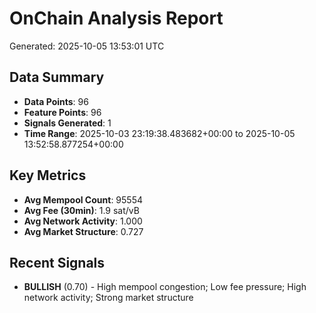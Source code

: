 # OnChain Analysis Report
Generated: 2025-10-05 13:53:01 UTC

## Data Summary
- **Data Points**: 96
- **Feature Points**: 96
- **Signals Generated**: 1
- **Time Range**: 2025-10-03 23:19:38.483682+00:00 to 2025-10-05 13:52:58.877254+00:00

## Key Metrics
- **Avg Mempool Count**: 95554
- **Avg Fee (30min)**: 1.9 sat/vB
- **Avg Network Activity**: 1.000
- **Avg Market Structure**: 0.727

## Recent Signals
- **BULLISH** (0.70) - High mempool congestion; Low fee pressure; High network activity; Strong market structure
